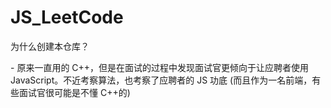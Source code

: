 # JS_LeetCode
为什么创建本仓库？

\- 原来一直用的 C++，但是在面试的过程中发现面试官更倾向于让应聘者使用 JavaScript。不近考察算法，也考察了应聘者的 JS 功底 (而且作为一名前端，有些面试官很可能是不懂 C++的)
